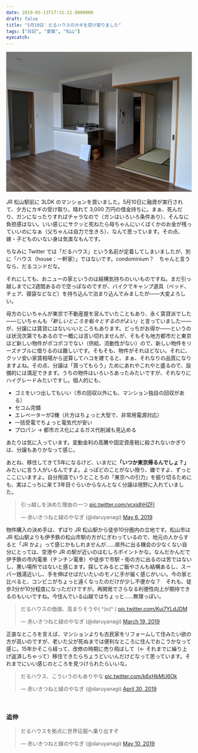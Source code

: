 ```yaml
---
date: 2019-05-13T17:31:12.0000000
draft: false
title: "5月10日：だるハウスのカギを受け取りました"
tags: ["日記", "愛媛", "松山"]
eyecatch: 
---
```

<p><span itemscope itemtype="http://schema.org/Photograph"><img src="20190513165245.png" alt="f:id:daruyanagi:20190513165245p:plain" title="f:id:daruyanagi:20190513165245p:plain" class="hatena-fotolife" itemprop="image"></span></p><p>JR 松山駅前に 3LDK のマンションを買いました。5月10日に融資が実行されて、夕方にカギの受け取り。晴れて 3,000 万円の借金持ちに。まぁ、死んだり、ガンになったりすればチャラなので（ガンはいろいろ条件あり）、そんなに負担感はない。いい感じにサクッと死ねたら母ちゃんにいくばくかのお金が残っていいのになぁ（父ちゃんは自力で生きろ）、なんて思っています。その点、嫁・子どものいない身は気楽なもんです。</p><p>ちなみに Twitter では「だるハウス」という名前が定着してしまいましたが、別に「ハウス（house：一軒家）」ではないです。condominium？　ちゃんと言うなら、だるコンドだな。</p><p>それにしても、おニューの家というのは結構気持ちのいいものですね。まだ引っ越しまでに2週間あるので空っぽなのですが、バイクでキャンプ道具（ベッド、チェア、寝袋などなど）を持ち込んで泊まり込んでみましたが――大変よろしい。</p><p>母方のじいちゃんが東京で不動産屋を営んでいたこともあり、永く賃貸派でした――じいちゃんも<i>「新しいところを転々とするのがよい」</i>と言っていました――が、分譲には賃貸にはないいいところもあります。どっちがお得か――というのは状況次第でもあるので一概には言い切れませんが、そもそも地方都市だと東京ほど新しい物件がポコポコでない（供給、流動性がない）ので、新しい物件をリーズナブルに借りるのは難しいです。そもそも、物件がそれほどない。それに、クッソ安い家賃相場から逆算してハコを建てると、まぁ、それなりの品質になりますよね。その点、分譲は「買ってもらう」ためにあれやこれやと盛るので、設備的には満足できます。うちの物件はいろいろあったみたいですが、それなりにハイグレードみたいですし。個人的にも、</p>

<ul>
<li>ゴミをいつ出してもいい（市の回収以外にも、マンション独自の回収がある）</li>
<li>セコム完備</li>
<li>エレベーターが2機（片方はちょっと大型で、非常用電源対応）</li>
<li>一括受電でちょっと電気代が安い</li>
<li>プロパン → 都市ガス化によるガス代削減も見込める</li>
</ul><p>あたりは気に入っています。変動金利の高騰や固定資産税に殺されないかぎりは、分譲もありかなって感じ。</p><p>あとね、移住してきて5年になるけど、いまだに<b>「いつか東京帰るんでしょ？」</b>みたいに言う人がいるんですよ。よっぽどのことがない限り、嫌ですよ、ずっとここにいますよ。自分用語でいうとことろの「東京への引力」を振り切るためにも、実はこっちに来て3年目ぐらいからなんとなく分譲は視野に入れていました。</p><p><blockquote class="twitter-tweet" data-lang="HASH(0xdbe4d10)"><p lang="ja" dir="ltr">引っ越しを決めた理由の一つ <a href="https://t.co/vcxjdhHZFl">pic.twitter.com/vcxjdhHZFl</a></p>&mdash; 赤いきつねと緑のやなぎ (@daruyanagi) <a href="https://twitter.com/daruyanagi/status/1125199544008884224?ref_src=twsrc%5Etfw">May 6, 2019</a></blockquote><script async src="https://platform.twitter.com/widgets.js" charset="utf-8"></script></p><p>物件購入の決め手は、ずばり JR 松山駅から徒歩10分圏内の立地です。松山市は JR 松山駅よりも伊予鉄の松山市駅の方がにぎわっているので、地元の人からすると「JR かよ」って感じかもしれませんが……県外に出る機会の少なくない自分にとっては、空港や JR の駅が近いのはむしろポイントかな。なんだかんだで伊予鉄の市内電車（チンチン電車）や徒歩で市駅・街の方に出るのは苦ではないし、悪い場所ではないと感じます。探してみるとご飯やさんも結構あるし、スーパー銭湯近いし、手を伸ばせばだいたいのモノに手が届く感じがいい。今の家と比べると、コンビニがちょっと遠くなったのだけが少し不便かな？　それも、徒歩3分が10分程度になっただけですが。再開発でさらなる利便性向上が期待できるのもいいですね。今住んでいる山越ではちょっと……無理っぽい。</p><p><blockquote class="twitter-tweet" data-lang="HASH(0xd9192f8)"><p lang="ja" dir="ltr">だるハウスの価値、高まりそうや( ^)o(^ ) <a href="https://t.co/Kui7YLdJDM">pic.twitter.com/Kui7YLdJDM</a></p>&mdash; 赤いきつねと緑のやなぎ (@daruyanagi) <a href="https://twitter.com/daruyanagi/status/1108129048683667456?ref_src=twsrc%5Etfw">March 19, 2019</a></blockquote><script async src="https://platform.twitter.com/widgets.js" charset="utf-8"></script></p><p>正直なところを言えば、マンションよりも古民家をリフォームして住みたい欲の方が高いのですが、老いた父が死ぬまでは便利なところに住んでおこうかなって感じ。15年かそこら経って、改修の時期に売り飛ばして（← それまでに繰り上げ返済しちゃって）移住できたらちょうどいいんだけどなって思っています。それまでにいい感じのところを見つけられたらいいな。</p><p><blockquote class="twitter-tweet" data-lang="HASH(0xd1d4710)"><p lang="ja" dir="ltr">だるハウス、こういうのもありやな <a href="https://t.co/k6xHbMU6Ok">pic.twitter.com/k6xHbMU6Ok</a></p>&mdash; 赤いきつねと緑のやなぎ (@daruyanagi) <a href="https://twitter.com/daruyanagi/status/1123025963497840640?ref_src=twsrc%5Etfw">April 30, 2019</a></blockquote><script async src="https://platform.twitter.com/widgets.js" charset="utf-8"></script><br />
</p>

<div class="section">
<h3>追伸</h3>
<p><blockquote class="twitter-tweet" data-lang="HASH(0xdf11260)"><p lang="ja" dir="ltr">だるハウスを拠点に世界征服へ乗り出すぞ</p>&mdash; 赤いきつねと緑のやなぎ (@daruyanagi) <a href="https://twitter.com/daruyanagi/status/1126805940638965761?ref_src=twsrc%5Etfw">May 10, 2019</a></blockquote><script async src="https://platform.twitter.com/widgets.js" charset="utf-8"></script></p>

</div>